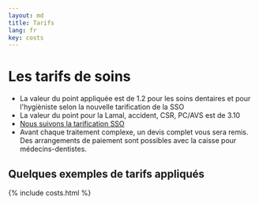 ```yaml
---
layout: md
title: Tarifs
lang: fr
key: costs
---
```


# Les tarifs de soins

 * La valeur du point appliquée est de 1.2 pour les soins dentaires et pour l'hygièniste selon la nouvelle tarification de la SSO
 * La valeur du point pour la Lamal, accident, CSR, PC/AVS est de 3.10
 * [Nous suivons la tarification SSO](https://www.sso.ch/fr/droit-et-tarifs)
 * Avant chaque traitement complexe, un devis complet vous sera remis. Des arrangements de paiement sont possibles avec la caisse pour médecins-dentistes.

## Quelques exemples de tarifs appliqués

{% include costs.html %}
